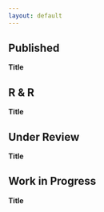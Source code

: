```yaml
---
layout: default
---
```


## Published 

**Title**

## R & R

**Title**

## Under Review

**Title**

## Work in Progress 

**Title**
